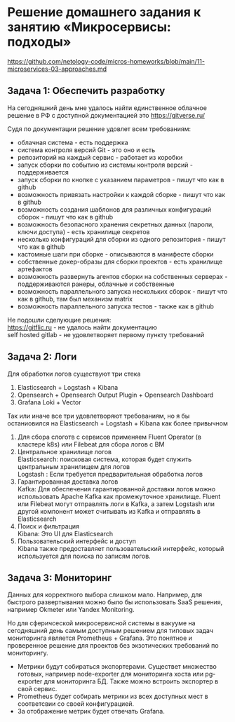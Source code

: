 # Решение домашнего задания к занятию «Микросервисы: подходы»
https://github.com/netology-code/micros-homeworks/blob/main/11-microservices-03-approaches.md

## Задача 1: Обеспечить разработку
На сегодняшний день мне удалось найти единственное облачное решение в РФ с доступной документацией это https://gitverse.ru/

Судя по документации решение удовлет всем требованиям:

- облачная система - есть поддержка   
- система контроля версий Git - это оно и есть  
- репозиторий на каждый сервис - работает из коробки  
- запуск сборки по событию из системы контроля версий - поддерживается  
- запуск сборки по кнопке с указанием параметров - пишут что как в github  
- возможность привязать настройки к каждой сборке - пишут что как в github  
- возможность создания шаблонов для различных конфигураций сборок - пишут что как в github  
- возможность безопасного хранения секретных данных (пароли, ключи доступа) - есть хранилище секретов  
- несколько конфигураций для сборки из одного репозитория - пишут что как в github  
- кастомные шаги при сборке - описываются в манифесте сборки  
- собственные докер-образы для сборки проектов - есть хранилище артефактов  
- возможность развернуть агентов сборки на собственных серверах - поддерживаются ранеры, облачные и собственные  
- возможность параллельного запуска нескольких сборок - пишут что как в github, там был механизм  matrix  
- возможность параллельного запуска тестов - также как в github  

Не подошли сделующие решения:   
https://gitflic.ru - не удалось найти документацию  
self hosted gitlab  - не удовлетворяет  первому пункту требований

## Задача 2: Логи

Для обработки логов  существуют три стека  
1. Elasticsearch + Logstash +  Kibana  
2. Opensearch + Opensearch Output Plugin + Opensearch Dashboard
3. Grafana Loki + Vector

Так или иначе все  три удовлетворяют требованиям, но я бы останиовился на Elasticsearch + Logstash +  Kibana как более привычном  

1. Для сбора слоготв с сервисов применяем Fluent Operator (в кластере k8s) или Filebeat для сбора логов с ВМ  
2. Центральное хранилище логов  
   Elasticsearch: поисковая система, которая будет служить центральным хранилищем для логов  
   Logstash : Если требуется предварительная обработка логов   
3. Гарантированная доставка логов  
   Kafka: Для обеспечения гарантированной доставки логов можно использовать Apache Kafka как промежуточное хранилище. Fluent или Filebeat могут отправлять логи в Kafka, а затем Logstash или другой компонент может считывать из Kafka и отправлять в Elasticsearch  
4. Поиск и фильтрация  
   Kibana: Это UI для Elasticsearch  
5. Пользовательский интерфейс и доступ  
   Kibana также предоставляет пользовательский интерфейс, который используется для поиска по записям логов.  

## Задача 3: Мониторинг
Данных для корректного выбора слишком мало. Например, для быстрого развертывания можно было бы использовать SaaS решения, например Okmeter или Yandex Monitoring.  

Но для сферичсеской микросервисной системы в вакууме на сегодняшний день самым доступным решением для типовых задач мониторинга является Prometheus + Grafana. Это понятное и проверенное решение для проектов без экзотических требований по мониторингу.  
- Метрики будут собираться экспортерами. Существет множество готовых, например node-exporter для мониторинга хоста или pg-exporter для мониторинга БД. Также можно встроить экспортер в свой сервис.  
- Prometheus будет собирать метрики из всех доступных мест в соответсвии со своей конфигурацией.  
- За отображение метрик будет отвечать Grafana.  
